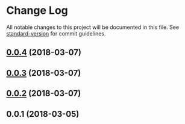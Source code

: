 # Change Log

All notable changes to this project will be documented in this file. See [standard-version](https://github.com/conventional-changelog/standard-version) for commit guidelines.

<a name="0.0.4"></a>
## [0.0.4](https://github.com/daspete/manablox-api/compare/v0.0.3...v0.0.4) (2018-03-07)



<a name="0.0.3"></a>
## [0.0.3](https://github.com/daspete/manablox-api/compare/v0.0.2...v0.0.3) (2018-03-07)



<a name="0.0.2"></a>
## [0.0.2](https://github.com/daspete/manablox-api/compare/v0.0.1...v0.0.2) (2018-03-07)



<a name="0.0.1"></a>
## 0.0.1 (2018-03-05)
